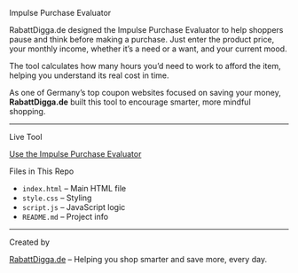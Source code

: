 Impulse Purchase Evaluator

RabattDigga.de designed the Impulse Purchase Evaluator to help shoppers pause and think before making a purchase. Just enter the product price, your monthly income, whether it’s a need or a want, and your current mood.

The tool calculates how many hours you’d need to work to afford the item, helping you understand its real cost in time.

As one of Germany’s top coupon websites focused on saving your money, **RabattDigga.de** built this tool to encourage smarter, more mindful shopping.

---

Live Tool

[Use the Impulse Purchase Evaluator](https://github.com/elizabeth-olsen12/Impulse-purchase-evaluator)

Files in This Repo

- `index.html` – Main HTML file  
- `style.css` – Styling  
- `script.js` – JavaScript logic  
- `README.md` – Project info

---

Created by

[RabattDigga.de](https://rabattdigga.de/) – Helping you shop smarter and save more, every day.
